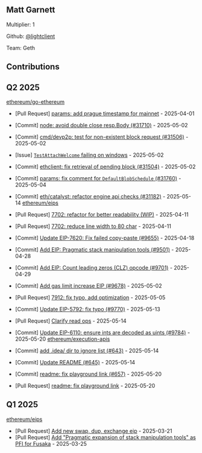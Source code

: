 
## Matt Garnett
Multiplier: 1

Github: [@lightclient](https://github.com/lightclient)

Team: Geth

## Contributions

## Q2 2025


[ethereum/go-ethereum](https://github.com/ethereum/go-ethereum)
* [Pull Request] [params: add prague timestamp for mainnet](https://github.com/ethereum/go-ethereum/pull/31535) - 2025-04-01

* [Commit] [node: avoid double close resp.Body (#31710)](https://github.com/ethereum/go-ethereum/commit/86a492471a772fbd9ec71daecac55293f249a364) - 2025-05-02
* [Commit] [cmd/devp2p: test for non-existent block request (#31506)](https://github.com/ethereum/go-ethereum/commit/ed93a5ac04e2234055cf922b45cba579486a46d1) - 2025-05-02
* [Issue] [`TestAttachWelcome` failing on windows](https://github.com/ethereum/go-ethereum/issues/31757) - 2025-05-02
* [Commit] [ethclient: fix retrieval of pending block (#31504)](https://github.com/ethereum/go-ethereum/commit/af9673b143daaa0fbbf5528fe2aae8f2479ab83a) - 2025-05-02
* [Commit] [params: fix comment for `DefaultBlobSchedule` (#31760)](https://github.com/ethereum/go-ethereum/commit/516451dc3a514c7c122f28864ea76742a027b858) - 2025-05-04
* [Commit] [eth/catalyst: refactor engine api checks (#31182)](https://github.com/ethereum/go-ethereum/commit/16b0d9e982f7f0469930b59ba62d0c9e43281b78) - 2025-05-14
[ethereum/eips](https://github.com/ethereum/eips)
* [Pull Request] [7702: refactor for better readability (WIP)](https://github.com/ethereum/EIPs/pull/9628) - 2025-04-11
* [Pull Request] [7702: reduce line width to 80 char](https://github.com/ethereum/EIPs/pull/9627) - 2025-04-11
* [Commit] [Update EIP-7620: Fix failed copy-paste (#9655)](https://github.com/ethereum/EIPs/commit/c29745990f6ac6aa21e53e8f4afc99676cde613d) - 2025-04-18
* [Commit] [Add EIP: Pragmatic stack manipulation tools (#9501)](https://github.com/ethereum/EIPs/commit/d73f59ed8146525995fa0acc6594a1a8833531bc) - 2025-04-28
* [Commit] [Add EIP: Count leading zeros (CLZ) opcode (#9701)](https://github.com/ethereum/EIPs/commit/ef1a4dd914726ec4af20b706d1ec44e19fca4fd9) - 2025-04-29
* [Commit] [Add gas limit increase EIP (#9678)](https://github.com/ethereum/EIPs/commit/636a22783f9bbbd21003be2424a75b5d76adee0a) - 2025-05-02
* [Pull Request] [7912: fix typo, add optimization](https://github.com/ethereum/EIPs/pull/9724) - 2025-05-05
* [Commit] [Update EIP-5792: fix typo (#9770)](https://github.com/ethereum/EIPs/commit/7a29ce57611824f03b2cb0e7c5dabd44c15cfd4d) - 2025-05-13
* [Pull Request] [Clarify read ops](https://github.com/ethereum/EIPs/pull/9775) - 2025-05-14

* [Commit] [Update EIP-6110: ensure ints are decoded as uints (#9784)](https://github.com/ethereum/EIPs/commit/6eaa4f9873d3470258c9040431509b13120fbacb) - 2025-05-20
[ethereum/execution-apis](https://github.com/ethereum/execution-apis)
* [Commit] [add .idea/ dir to ignore list (#643)](https://github.com/ethereum/execution-apis/commit/15399c2e2f16a5f800bf3f285640357e2c245ad9) - 2025-05-14
* [Commit] [Update README (#645)](https://github.com/ethereum/execution-apis/commit/de5554849b65755e1780ce92f4052d4744538c1e) - 2025-05-14
* [Commit] [readme: fix playground link (#657)](https://github.com/ethereum/execution-apis/commit/dd00287101e368752ba264950585dde4b61cdc17) - 2025-05-20
* [Pull Request] [readme: fix playground link](https://github.com/ethereum/execution-apis/pull/657) - 2025-05-20
## Q1 2025

[ethereum/eips](https://github.com/ethereum/eips)
* [Pull Request] [Add new swap, dup, exchange eip](https://github.com/ethereum/EIPs/pull/9501) - 2025-03-21
* [Pull Request] [Add "Pragmatic expansion of stack manipulation tools" as PFI for Fusaka](https://github.com/ethereum/EIPs/pull/9528) - 2025-03-25
